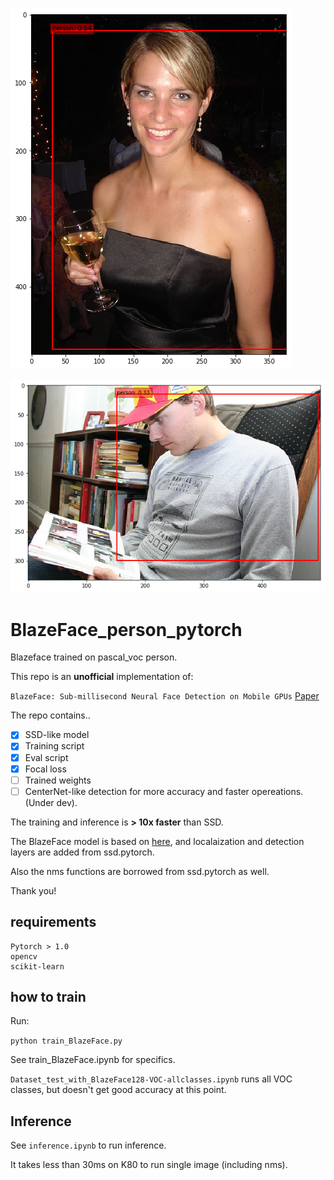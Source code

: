 ![person1](./sample/img.png)

![person2](./sample/img2.png)

# BlazeFace_person_pytorch
Blazeface trained on pascal_voc person.

This repo is an **unofficial** implementation of:

`BlazeFace: Sub-millisecond Neural Face Detection on Mobile GPUs`
[Paper](https://arxiv.org/abs/1907.05047)

The repo contains..

- [x] SSD-like model
- [x] Training script
- [x] Eval script
- [x] Focal loss
- [ ] Trained weights
- [ ] CenterNet-like detection for more accuracy and faster opereations. (Under dev).

The training and inference is **> 10x faster** than SSD.

The BlazeFace model is based on [here](https://github.com/tkat0/PyTorch_BlazeFace), and localaization and detection layers are added from ssd.pytorch. 

Also the nms functions are borrowed from ssd.pytorch as well.

Thank you!

## requirements
```
Pytorch > 1.0
opencv
scikit-learn
```

## how to train
Run:

`python train_BlazeFace.py`

See train_BlazeFace.ipynb for specifics.

`Dataset_test_with_BlazeFace128-VOC-allclasses.ipynb` runs all VOC classes, but doesn't get good accuracy at this point.

## Inference
See `inference.ipynb` to run inference.

It takes less than 30ms on K80 to run single image (including nms).


